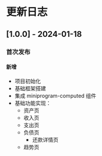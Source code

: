 # 更新日志

## [1.0.0] - 2024-01-18

### 首次发布

#### 新增
- 项目初始化
- 基础框架搭建
- 集成 miniprogram-computed 组件
- 基础功能实现：
  - 资产页
  - 收入页
  - 支出页
  - 负债页
    - 还款详情页
  - 趋势页
